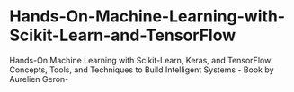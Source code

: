 # Hands-On-Machine-Learning-with-Scikit-Learn-and-TensorFlow
Hands-On Machine Learning with Scikit-Learn, Keras, and TensorFlow: Concepts, Tools, and Techniques to Build Intelligent Systems - Book by Aurelien Geron-
